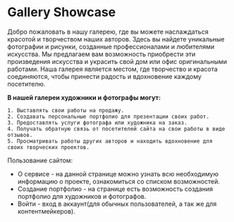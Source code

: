 # **Gallery Showcase**

Добро пожаловать в нашу галерею, где вы можете наслаждаться красотой и творчеством наших авторов. Здесь вы найдете уникальные фотографии и рисунки, созданные профессионалами и любителями искусства. Мы предлагаем вам возможность приобрести эти произведения искусства и украсить свой дом или офис оригинальными работами. Наша галерея является местом, где творчество и красота соединяются, чтобы принести радость и вдохновение каждому посетителю.

**В нашей галереи художники и фотографы могут:**
```
1. Выставлять свои работы на продажу.
2. Создавать персональные портфолио для презентации своих работ.
3. Предоставлять услуги фотографа или художника на заказ.
4. Получать обратную связь от посетителей сайта на свои работы в виде отзывов.
5. Просматривать работы других авторов и находить вдохновение для своих творческих проектов.
```

Пользование сайтом:
- О сервисе - на данной странице можно узнать всю необходимую информацию о проекте, ознакомиться со списком возможностей.
- Создание портфолио - на странице есть возможность создания портфолио для художников и фотографов.
- Войти - вход в аккаунт(для обычных пользователей, а так же для контентмейкеров).
